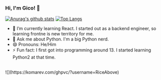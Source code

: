 ### Hi, I'm Gico! 👋

[![Anurag's github stats](https://github-readme-stats.vercel.app/api?username=RiceAbove&count_private=true&show_icons=true&theme=tokyonight)](https://github.com/anuraghazra/github-readme-stats)
[![Top Langs](https://github-readme-stats.vercel.app/api/top-langs/?username=RiceAbove&layout=compact&theme=tokyonight)](https://github.com/anuraghazra/github-readme-stats)

- 🌱 I’m currently learning React. I started out as a backend engineer, so learning frontne is new territory for me.
- 💬 Ask me about Python. I'm a big Python nerd.
- 😄 Pronouns: He/Him
- ⚡ Fun fact: I first got into programming around 13. I started learning Python2 at that time.

<br />
![](https://komarev.com/ghpvc/?username=RiceAbove)
